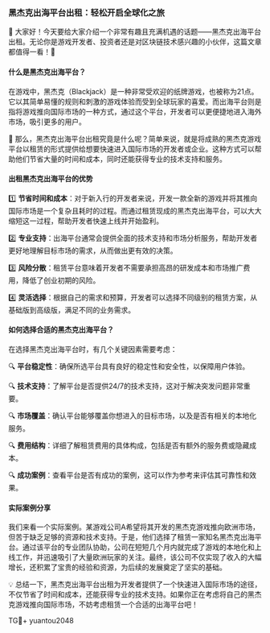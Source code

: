 ### 黑杰克出海平台出租：轻松开启全球化之旅

🚀 大家好！今天要给大家介绍一个非常有趣且充满机遇的话题——黑杰克出海平台出租。无论你是游戏开发者、投资者还是对区块链技术感兴趣的小伙伴，这篇文章都值得一看！🎉

#### 什么是黑杰克出海平台？

在游戏中，黑杰克（Blackjack）是一种非常受欢迎的纸牌游戏，也被称为21点。它以其简单易懂的规则和刺激的游戏体验而受到全球玩家的喜爱。而出海平台则是指将游戏推向国际市场的一种方式，通过这个平台，开发者可以更便捷地进入海外市场，吸引更多的用户。

🌈 那么，黑杰克出海平台出租究竟是什么呢？简单来说，就是将成熟的黑杰克游戏平台以租赁的形式提供给想要快速进入国际市场的开发者或企业。这种方式可以帮助他们节省大量的时间和成本，同时还能获得专业的技术支持和服务。

#### 出租黑杰克出海平台的优势

1️⃣ **节省时间和成本**：对于新入行的开发者来说，开发一款全新的游戏并将其推向国际市场是一个复杂且耗时的过程。而通过租赁现成的黑杰克出海平台，可以大大缩短这一过程，帮助开发者快速上线并开始盈利。

2️⃣ **专业支持**：出海平台通常会提供全面的技术支持和市场分析服务，帮助开发者更好地理解目标市场的需求，从而做出更有效的决策。

3️⃣ **风险分散**：租赁平台意味着开发者不需要承担高昂的研发成本和市场推广费用，降低了创业初期的风险。

4️⃣ **灵活选择**：根据自己的需求和预算，开发者可以选择不同级别的租赁方案，从基础版到高级版，满足不同的业务需求。

#### 如何选择合适的黑杰克出海平台？

在选择黑杰克出海平台时，有几个关键因素需要考虑：

🔍 **平台稳定性**：确保所选平台具有良好的稳定性和安全性，以保障用户体验。

🔍 **技术支持**：了解平台是否提供24/7的技术支持，这对于解决突发问题非常重要。

🔍 **市场覆盖**：确认平台能够覆盖你想进入的目标市场，以及是否有相关的本地化服务。

🔍 **费用结构**：详细了解租赁费用的具体构成，包括是否有额外的服务费或隐藏成本。

🔍 **成功案例**：查看平台是否有成功的案例，这可以作为参考来评估其可靠性和效果。

#### 实际案例分享

我们来看一个实际案例。某游戏公司A希望将其开发的黑杰克游戏推向欧洲市场，但苦于缺乏足够的资源和技术支持。于是，他们选择了租赁一家知名黑杰克出海平台。通过该平台的专业团队协助，公司在短短几个月内就完成了游戏的本地化和上线工作，并迅速吸引了大量欧洲玩家的关注。最终，该公司不仅实现了收入的大幅增长，还积累了宝贵的经验和资源，为后续的发展奠定了坚实的基础。

💡 总结一下，黑杰克出海平台出租为开发者提供了一个快速进入国际市场的途径，不仅节省了时间和成本，还能获得专业的技术支持。如果你正在考虑将自己的黑杰克游戏推向国际市场，不妨考虑租赁一个合适的出海平台吧！

TG💪+ yuantou2048